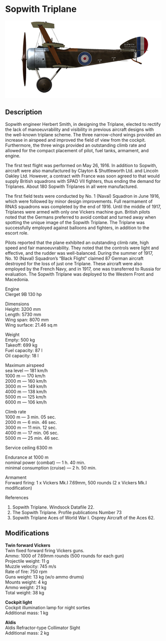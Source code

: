 # Sopwith Triplane

![soptriplane](../images/planes/soptriplane.png)

## Description

Sopwith engineer Herbert Smith, in designing the Triplane, elected to rectify the lack of manoeuvrability and visibility in previous aircraft designs with the well-known triplane scheme. The three narrow-chord wings provided an increase in airspeed and improved the field of view from the cockpit. Furthermore, the three wings provided an outstanding climb rate and allowed for the compact placement of pilot, fuel tanks, armament, and engine.  
  
The first test flight was performed on May 26, 1916. In addition to Sopwith, aircraft were also manufactured by Clayton & Shuttleworth Ltd. and Lincoln Oakley Ltd. However, a contract with France was soon agreed to that would supply British squadrons with SPAD VII fighters, thus ending the demand for Triplanes. About 180 Sopwith Triplanes in all were manufactured.  
  
The first field tests were conducted by No. 1 (Naval) Squadron in June 1916, which were followed by minor design improvements. Full rearmament of RNAS squadrons was completed by the end of 1916. Until the middle of 1917, Triplanes were armed with only one Vickers machine gun. British pilots noted that the Germans preferred to avoid combat and turned away when spotting the unique image of the Sopwith Triplane. The Triplane was successfully employed against balloons and fighters, in addition to the escort role.  
  
Pilots reported that the plane exhibited an outstanding climb rate, high speed and fair manoeuvrability. They noted that the controls were light and effective, and the rudder was well-balanced. During the summer of 1917, No. 10 (Naval) Squadron’s “Black Flight” claimed 87 German aircraft destroyed for the loss of just one Triplane. These aircraft were also employed by the French Navy, and in 1917, one was transferred to Russia for evaluation. The Sopwith Triplane was deployed to the Western Front and Macedonia.  
  
  
Engine  
Clerget 9B 130 hp  
  
Dimensions  
Height: 3200 mm  
Length: 5730 mm  
Wing span: 8070 mm  
Wing surface: 21.46 sq.m  
  
Weight  
Empty: 500 kg  
Takeoff: 699 kg  
Fuel capacity: 87 l  
Oil capacity: 18 l  
  
Maximum airspeed  
sea level — 181 km/h  
1000 m — 170 km/h  
2000 m — 160 km/h  
3000 m — 149 km/h  
4000 m — 138 km/h  
5000 m — 125 km/h  
6000 m — 106 km/h  
  
Climb rate  
1000 m —  3 min. 05 sec.  
2000 m —  6 min. 46 sec.  
3000 m — 11 min. 12 sec.  
4000 m — 17 min. 06 sec.  
5000 m — 25 min. 46 sec.  
  
Service ceiling 6300 m  
  
Endurance at 1000 m  
nominal power (combat) — 1 h. 40 min.  
minimal consumption (cruise) — 2 h. 50 min.  
  
Armament  
Forward firing: 1 х Vickers Mk.I 7.69mm, 500 rounds (2 x Vickers Mk.I modification)  
  
References  
1) Sopwith Triplane. Windsock Datafile 22.  
2) The Sopwith Triplane. Profile publications Number 73  
3) Sopwith Triplane Aces of World War I. Osprey Aircraft of the Aces 62.

## Modifications

**Twin forward Vickers**  
Twin fixed forward firing Vickers guns.  
Ammo: 1000 of 7.69mm rounds (500 rounds for each gun)  
Projectile weight: 11 g  
Muzzle velocity: 745 m/s  
Rate of fire: 750 rpm  
Guns weight: 13 kg (w/o ammo drums)  
Mounts weight: 4 kg  
Ammo weight: 21 kg  
Total weight: 38 kg

**Cockpit light**  
Cockpit illumination lamp for night sorties  
Additional mass: 1 kg

**Aldis**  
Aldis Refractor-type Collimator Sight  
Additional mass: 2 kg
